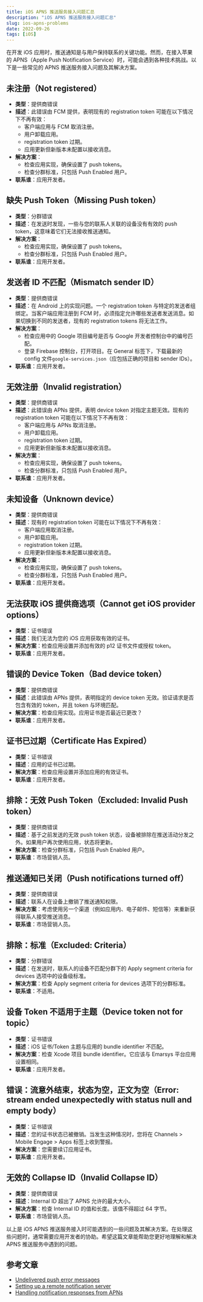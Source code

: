 ```yaml
---
title: iOS APNS 推送服务接入问题汇总
description: "iOS APNS 推送服务接入问题汇总"
slug: ios-apns-problems
date: 2022-09-26
tags: [iOS]
---
```


在开发 iOS 应用时，推送通知是与用户保持联系的关键功能。然而，在接入苹果的 APNS（Apple Push Notification Service）时，可能会遇到各种技术挑战。以下是一些常见的 APNS 推送服务接入问题及其解决方案。

<!-- truncate -->

## 未注册（Not registered）

- **类型**：提供商错误
- **描述**：此错误由 FCM 提供，表明现有的 registration token 可能在以下情况下不再有效：
  - 客户端应用与 FCM 取消注册。
  - 用户卸载应用。
  - registration token 过期。
  - 应用更新但新版本未配置以接收消息。
- **解决方案**：
  - 检查应用实现，确保设置了 push tokens。
  - 检查分群标准，只包括 Push Enabled 用户。
- **联系谁**：应用开发者。

## 缺失 Push Token（Missing Push token）

- **类型**：分群错误
- **描述**：在发送时发现，一些与您的联系人关联的设备没有有效的 push token，这意味着它们无法接收推送通知。
- **解决方案**：
  - 检查应用实现，确保设置了 push tokens。
  - 检查分群标准，只包括 Push Enabled 用户。
- **联系谁**：应用开发者。

## 发送者 ID 不匹配（Mismatch sender ID）

- **类型**：提供商错误
- **描述**：在 Android 上的实现问题。一个 registration token 与特定的发送者组绑定。当客户端应用注册到 FCM 时，必须指定允许哪些发送者发送消息。如果切换到不同的发送者，现有的 registration tokens 将无法工作。
- **解决方案**：
  - 检查应用中的 Google 项目编号是否与 Google 开发者控制台中的编号匹配。
  - 登录 Firebase 控制台，打开项目。在 General 标签下，下载最新的 config 文件`google-services.json`（应包括正确的项目和 sender IDs）。
- **联系谁**：应用开发者。

## 无效注册（Invalid registration）

- **类型**：提供商错误
- **描述**：此错误由 APNs 提供，表明 device token 对指定主题无效。现有的 registration token 可能在以下情况下不再有效：
  - 客户端应用与 APNs 取消注册。
  - 用户卸载应用。
  - registration token 过期。
  - 应用更新但新版本未配置以接收消息。
- **解决方案**：
  - 检查应用实现，确保设置了 push tokens。
  - 检查分群标准，只包括 Push Enabled 用户。
- **联系谁**：应用开发者。

## 未知设备（Unknown device）

- **类型**：提供商错误
- **描述**：现有的 registration token 可能在以下情况下不再有效：
  - 客户端应用取消注册。
  - 用户卸载应用。
  - registration token 过期。
  - 应用更新但新版本未配置以接收消息。
- **解决方案**：
  - 检查应用实现，确保设置了 push tokens。
  - 检查分群标准，只包括 Push Enabled 用户。
- **联系谁**：应用开发者。

## 无法获取 iOS 提供商选项（Cannot get iOS provider options）

- **类型**：证书错误
- **描述**：我们无法为您的 iOS 应用获取有效的证书。
- **解决方案**：检查应用设置并添加有效的 p12 证书文件或授权 token。
- **联系谁**：应用开发者。

## 错误的 Device Token（Bad device token）

- **类型**：提供商错误
- **描述**：此错误由 APNs 提供，表明指定的 device token 无效。验证请求是否包含有效的 token，并且 token 与环境匹配。
- **解决方案**：检查应用实现。应用证书是否最近已更改？
- **联系谁**：应用开发者。

## 证书已过期（Certificate Has Expired）

- **类型**：证书错误
- **描述**：应用的证书已过期。
- **解决方案**：检查应用设置并添加应用的有效证书。
- **联系谁**：应用开发者。

## 排除：无效 Push Token（Excluded: Invalid Push token）

- **类型**：提供商错误
- **描述**：基于之前发送的无效 push token 状态，设备被排除在推送活动分发之外。如果用户再次使用应用，状态将更新。
- **解决方案**：检查分群标准，只包括 Push Enabled 用户。
- **联系谁**：市场营销人员。

## 推送通知已关闭（Push notifications turned off）

- **类型**：提供商错误
- **描述**：联系人在设备上撤销了推送通知权限。
- **解决方案**：考虑使用另一个渠道（例如应用内、电子邮件、短信等）来重新获得联系人接受推送消息。
- **联系谁**：市场营销人员。

## 排除：标准（Excluded: Criteria）

- **类型**：分群错误
- **描述**：在发送时，联系人的设备不匹配分群下的 Apply segment criteria for devices 选项中的设备级标准。
- **解决方案**：检查 Apply segment criteria for devices 选项下的分群标准。
- **联系谁**：不适用。

## 设备 Token 不适用于主题（Device token not for topic）

- **类型**：证书错误
- **描述**：iOS 证书/Token 主题与应用的 bundle identifier 不匹配。
- **解决方案**：检查 Xcode 项目 bundle identifier。它应该与 Emarsys 平台应用设置相同。
- **联系谁**：应用开发者。

## 错误：流意外结束，状态为空，正文为空（Error: stream ended unexpectedly with status null and empty body）

- **类型**：证书错误
- **描述**：您的证书状态已被撤销。当发生这种情况时，您将在 Channels > Mobile Engage > Apps 标签上收到警报。
- **解决方案**：您需要续订应用证书。
- **联系谁**：应用开发者。

## 无效的 Collapse ID（Invalid Collapse ID）

- **类型**：提供商错误
- **描述**：Internal ID 超出了 APNS 允许的最大大小。
- **解决方案**：检查 Internal ID 的值和长度。该值不得超过 64 字节。
- **联系谁**：市场营销人员。

以上是 iOS APNS 推送服务接入时可能遇到的一些问题及其解决方案。在处理这些问题时，通常需要应用开发者的协助。希望这篇文章能帮助您更好地理解和解决 APNS 推送服务中遇到的问题。

## 参考文章

- [Undelivered push error messages](https://help.emarsys.com/hc/en-us/articles/360026114314-Advanced-topics-Troubleshooting-Undelivered-push-error-messages#)
- [Setting up a remote notification server](https://developer.apple.com/documentation/usernotifications/setting_up_a_remote_notification_server/)
- [Handling notification responses from APNs](https://developer.apple.com/documentation/usernotifications/setting_up_a_remote_notification_server/handling_notification_responses_from_apns)
